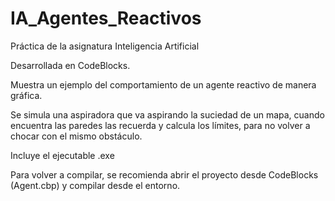 # IA_Agentes_Reactivos
Práctica de la asignatura Inteligencia Artificial

Desarrollada en CodeBlocks.

Muestra un ejemplo del comportamiento de un agente reactivo de manera gráfica.

Se simula una aspiradora que va aspirando la suciedad de un mapa, cuando encuentra las paredes las recuerda y calcula los límites, para no volver a chocar con el mismo obstáculo.

Incluye el ejecutable .exe

Para volver a compilar, se recomienda abrir el proyecto desde CodeBlocks (Agent.cbp) y compilar desde el entorno.
